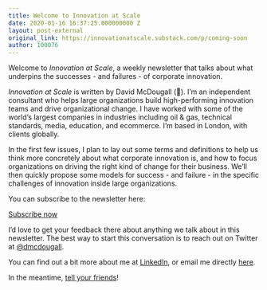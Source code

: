 ```yaml
---
title: Welcome to Innovation at Scale
date: 2020-01-16 16:37:25.000000000 Z
layout: post-external
original_link: https://innovationatscale.substack.com/p/coming-soon
author: 100076
---
```


Welcome to _Innovation at Scale_, a weekly newsletter that talks about what underpins the successes - and failures - of corporate innovation.

_Innovation at Scale_ is written by David McDougall (👋). I’m an independent consultant who helps large organizations build high-performing innovation teams and drive organizational change. I have worked with some of the world’s largest companies in industries including oil & gas, technical standards, media, education, and ecommerce. I’m based in London, with clients globally.

In the first few issues, I plan to lay out some terms and definitions to help us think more concretely about what corporate innovation is, and how to focus organizations on driving the right kind of change for their business. We’ll then quickly propose some models for success - and failure - in the specific challenges of innovation inside large organizations.

You can subscribe to the newsletter here:

[Subscribe now](https://innovationatscale.substack.com/subscribe?)

I’d love to get your feedback there about anything we talk about in this newsletter. The best way to start this conversation is to reach out on Twitter at [@dmcdougall](https://twitter.com/dmcdougall).

You can find out a bit more about me at [LinkedIn](https://www.linkedin.com/in/dmcdougall/), or email me directly [here](mailto:davelus@gmail.com?Subject=Innovation%20at%20Scale%22).

In the meantime, [tell your friends](https://innovationatscale.substack.com/p/coming-soon?utm_source=substack&utm_medium=email&utm_content=share&action=share)!

